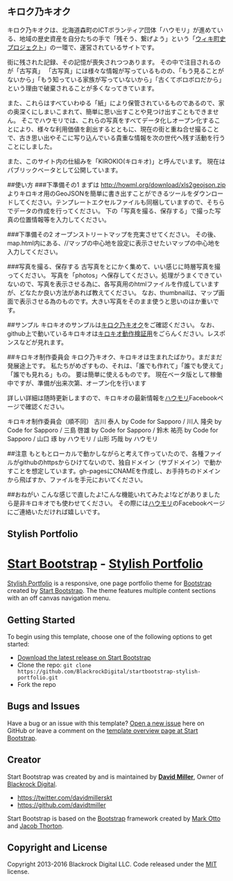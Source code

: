 ## キロク乃キオク
キロク乃キオクは、北海道森町のICTボランティア団体「ハウモリ」が進めている、地域の歴史資産を自分たちの手で「残そう、繋げよう」という「[ウィキ町史プロジェクト](http://howml.org/category/wikichoshi)」の一環で、運営されているサイトです。

街に残された記録、その記憶が喪失されつつあります。
その中で注目されるのが「古写真」
「古写真」には様々な情報が写っているものの、「もう見ることがないから」「もう知っている家族が写っていないから」「古くてボロボロだから」という理由で破棄されることが多くなってきています。

また、これらはすべていわゆる「紙」により保管されているものであるので、家の奥深くにしまいこまれて、簡単に思い出すことや見つけ出すこともできません。
そこでハウモリでは、これらの写真をすべてデータ化しオープン化することにより、様々な利用価値を創出するとともに、現在の街と重ね合せ撮ることで、古き思い出やそこに写り込んでいる貴重な情報を次の世代へ残す活動を行うことにしました。

また、このサイト内の仕組みを「KIROKIO(キロキオ)」と呼んでいます。
現在はパブリックベータとして公開しています。


##使い方
###下準備その1
まずは
http://howml.org/download/xls2geojson.zip
よりキロキオ用のGeoJSONを簡単に書き出すことができるツールをダウンロードしてください。テンプレートエクセルファイルも同梱していますので、そちらでデータの作成を行ってください。
下の「写真を撮る、保存する」で撮った写真の位置情報等を入力してください。

###下準備その2
オープンストリートマップを充実させてください。
その後、map.html内にある、//マップの中心地を設定に表示させたいマップの中心地を入力してください。

###写真を撮る、保存する
古写真をとにかく集めて、いい感じに時層写真を撮ってください。
写真を「photos」へ保存してください。処理がうまくできていないので、写真を表示させる為に、各写真用のhtmlファイルを作成していますが、どなたか良い方法があれば教えてください。
なお、thumbnailは、マップ画面で表示させる為のものです。大きい写真をそのまま使うと思いのほか重いです。

##サンプル
キロキオのサンプルは[キロク乃キオク](http://howmlmaps.azurewebsites.net)をご確認ください。
なお、github上で動いているキロキオは[キロキオ動作検証用](http://kirokio.howml.org)をごらんください。レスポンスなどが見れます。

##キロキオ制作委員会
キロク乃キオク、キロキオは生まれたばかり。まだまだ発展途上です。
私たちがめざすもの、それは、「誰でも作れて」「誰でも使えて」「誰でも見れる」もの。
要は簡単に使えるものです。
現在ベータ版として稼働中ですが、準備が出来次第、オープン化を行います

詳しい詳細は随時更新しますので、キロキオの最新情報を[ハウモリ](https://www.facebook.com/howml/)Facebookページで確認ください。

キロキオ制作委員会（順不同）
古川 泰人 by Code for Sapporo / 川人 隆央 by Code for Sapporo / 三島 啓雄 by Code for Sapporo / 鈴木 祐亮 by Code for Sapporo / 山口 琢 by ハウモリ / 山形 巧哉 by ハウモリ

##注意
もともとローカルで動かしながらと考えて作っていたので、各種ファイルがgithubのhttpsからひけてないので、独自ドメイン（サブドメイン）で動かすことを想定しています。gh-pagesにCNAMEを作成し、お手持ちのドメインから飛ばすか、ファイルを手元においてください。

##おねがい
こんな感じで直したよ!こんな機能いれてみたよ!などがありましたら是非キロキオでも使わせてください。
その際には[ハウモリ](https://www.facebook.com/howml/)のFacebookページにご連絡いただければ嬉しいです。




## Stylish Portfolio

# [Start Bootstrap](http://startbootstrap.com/) - [Stylish Portfolio](http://startbootstrap.com/template-overviews/stylish-portfolio/)

[Stylish Portfolio](http://startbootstrap.com/template-overviews/stylish-portfolio/) is a responsive, one page portfolio theme for [Bootstrap](http://getbootstrap.com/) created by [Start Bootstrap](http://startbootstrap.com/). The theme features multiple content sections with an off canvas navigation menu.

## Getting Started

To begin using this template, choose one of the following options to get started:
* [Download the latest release on Start Bootstrap](http://startbootstrap.com/template-overviews/stylish-portfolio/)
* Clone the repo: `git clone https://github.com/BlackrockDigital/startbootstrap-stylish-portfolio.git`
* Fork the repo

## Bugs and Issues

Have a bug or an issue with this template? [Open a new issue](https://github.com/BlackrockDigital/startbootstrap-stylish-portfolio/issues) here on GitHub or leave a comment on the [template overview page at Start Bootstrap](http://startbootstrap.com/template-overviews/stylish-portfolio/).

## Creator

Start Bootstrap was created by and is maintained by **[David Miller](http://davidmiller.io/)**, Owner of [Blackrock Digital](http://blackrockdigital.io/).

* https://twitter.com/davidmillerskt
* https://github.com/davidtmiller

Start Bootstrap is based on the [Bootstrap](http://getbootstrap.com/) framework created by [Mark Otto](https://twitter.com/mdo) and [Jacob Thorton](https://twitter.com/fat).

## Copyright and License

Copyright 2013-2016 Blackrock Digital LLC. Code released under the [MIT](https://github.com/BlackrockDigital/startbootstrap-stylish-portfolio/blob/gh-pages/LICENSE) license.